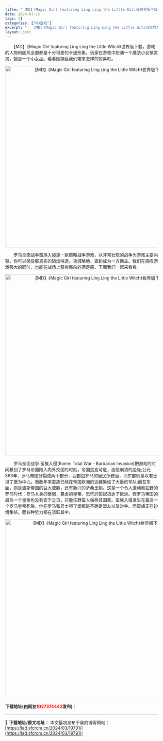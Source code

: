 ```yaml
---
title: "【MD】《Magic Girl featuring Ling Ling the Little Witch》世界版下载"
date: 2024-03-25
tags: []
categories: ["MD游戏"]
excerpt: "　　【MD】《Magic Girl featuring Ling Ling the Little Witch》世界版下载，游戏的人物和画风全部都是十分可爱的卡通形象，玩家在游戏中扮演一个魔法小女孩灵灵，她是一个小女巫。看看她能给我们带来怎样的惊喜吧。 　　罗马全面战争蛮族入侵是一款策略战争游戏，以非&hellip;"
layout: post
---
```


 <p>　　【MD】《Magic Girl featuring Ling Ling the Little Witch》世界版下载，游戏的人物和画风全部都是十分可爱的卡通形象，玩家在游戏中扮演一个魔法小女孩灵灵，她是一个小女巫。看看她能给我们带来怎样的惊喜吧。</p> <p align="center"><img align="" border="0" src="https://lad.sfcrom.cn/wp-content/uploads/2024/03/20240325_66010d3e787fc.png" width="598" alt="【MD】《Magic Girl featuring Ling Ling the Little Witch》世界版下载" /></p> <p>　　罗马全面战争蛮族入侵是一款策略战争游戏，以非常壮观的战争为游戏主要内容，你可以感受那真实的硝烟味道，攻城略地，直到成为一方霸主。我们在感叹游戏强大的同时，也能在战场上获得厮杀的满足感，下面我们一起来看看。</p> <p align="center"><img align="" border="0" src="https://lad.sfcrom.cn/wp-content/uploads/2024/03/20240325_66010d400ea66.png" width="599" alt="【MD】《Magic Girl featuring Ling Ling the Little Witch》世界版下载" /></p> <p>　　罗马全面战争 蛮族入侵(Rome: Total War - Barbarian Invasion)把游戏的时间移到了罗马帝国陷入内外交困的时刻，帝国岌岌可危，面临崩溃的边缘;公元363年，罗马帝国分裂成两个部分，西部由罗马的居民所统治，而东部则是以君士坦丁堡为中心。而数年来蛮族已经在帝国欧洲的边疆集结了大量的军队;而在东面，则是波斯帝国的巨大威胁，还有新兴的萨桑王朝。这是一个令人激动和狂野的罗马时代：罗马本身的衰弱，暴虐的皇帝，恐怖的匈奴抵达了欧洲。西罗马帝国的最后一个皇帝也没有安宁之日，只能任野蛮人侮辱其国家。蛮族入侵发生在最后一个罗马皇帝死后，他在罗马和君士坦丁堡都是不确定盟友以及对手。而蛮族正在边境集结，而各种势力都在活跃其中。</p> <p align="center"><img align="" border="0" src="https://lad.sfcrom.cn/wp-content/uploads/2024/03/20240325_66010d4163d89.png" width="586" alt="【MD】《Magic Girl featuring Ling Ling the Little Witch》世界版下载" /></p> <p><h4>下载地址(由网友<font color="red">1027374443</font>发布)：</h4></p> 

---
📖 **下载地址/原文地址：** 本文最初发布于我的博客网站：[https://lad.sfcrom.cn/2024/03/19791/](https://lad.sfcrom.cn/2024/03/19791/)
